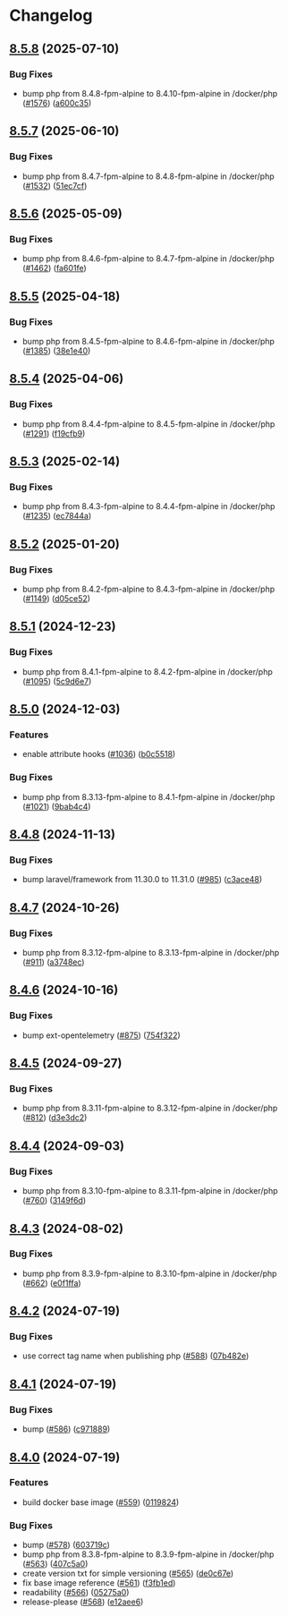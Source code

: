 # Changelog

## [8.5.8](https://github.com/cedricziel/faro-shop/compare/php-baseimage-8.5.7...php-baseimage-8.5.8) (2025-07-10)


### Bug Fixes

* bump php from 8.4.8-fpm-alpine to 8.4.10-fpm-alpine in /docker/php ([#1576](https://github.com/cedricziel/faro-shop/issues/1576)) ([a600c35](https://github.com/cedricziel/faro-shop/commit/a600c35488812c59d87d76c2e8b041107559e68f))

## [8.5.7](https://github.com/cedricziel/faro-shop/compare/php-baseimage-8.5.6...php-baseimage-8.5.7) (2025-06-10)


### Bug Fixes

* bump php from 8.4.7-fpm-alpine to 8.4.8-fpm-alpine in /docker/php ([#1532](https://github.com/cedricziel/faro-shop/issues/1532)) ([51ec7cf](https://github.com/cedricziel/faro-shop/commit/51ec7cf0feb11333b7c708d4822df91a12bb155d))

## [8.5.6](https://github.com/cedricziel/faro-shop/compare/php-baseimage-8.5.5...php-baseimage-8.5.6) (2025-05-09)


### Bug Fixes

* bump php from 8.4.6-fpm-alpine to 8.4.7-fpm-alpine in /docker/php ([#1462](https://github.com/cedricziel/faro-shop/issues/1462)) ([fa601fe](https://github.com/cedricziel/faro-shop/commit/fa601fe346ff9abd8b02b59faf1a8eefd4b77837))

## [8.5.5](https://github.com/cedricziel/faro-shop/compare/php-baseimage-8.5.4...php-baseimage-8.5.5) (2025-04-18)


### Bug Fixes

* bump php from 8.4.5-fpm-alpine to 8.4.6-fpm-alpine in /docker/php ([#1385](https://github.com/cedricziel/faro-shop/issues/1385)) ([38e1e40](https://github.com/cedricziel/faro-shop/commit/38e1e402d4f4cf2f9a5c846e28811ecbcb674521))

## [8.5.4](https://github.com/cedricziel/faro-shop/compare/php-baseimage-8.5.3...php-baseimage-8.5.4) (2025-04-06)


### Bug Fixes

* bump php from 8.4.4-fpm-alpine to 8.4.5-fpm-alpine in /docker/php ([#1291](https://github.com/cedricziel/faro-shop/issues/1291)) ([f19cfb9](https://github.com/cedricziel/faro-shop/commit/f19cfb995184d1d29d7a0a320cd070019f9ac54e))

## [8.5.3](https://github.com/cedricziel/faro-shop/compare/php-baseimage-8.5.2...php-baseimage-8.5.3) (2025-02-14)


### Bug Fixes

* bump php from 8.4.3-fpm-alpine to 8.4.4-fpm-alpine in /docker/php ([#1235](https://github.com/cedricziel/faro-shop/issues/1235)) ([ec7844a](https://github.com/cedricziel/faro-shop/commit/ec7844ac23151cd24049c7bc2ba48c690a09628a))

## [8.5.2](https://github.com/cedricziel/faro-shop/compare/php-baseimage-8.5.1...php-baseimage-8.5.2) (2025-01-20)


### Bug Fixes

* bump php from 8.4.2-fpm-alpine to 8.4.3-fpm-alpine in /docker/php ([#1149](https://github.com/cedricziel/faro-shop/issues/1149)) ([d05ce52](https://github.com/cedricziel/faro-shop/commit/d05ce522c8544fb530aec262cf156e6f81e23e9c))

## [8.5.1](https://github.com/cedricziel/faro-shop/compare/php-baseimage-8.5.0...php-baseimage-8.5.1) (2024-12-23)


### Bug Fixes

* bump php from 8.4.1-fpm-alpine to 8.4.2-fpm-alpine in /docker/php ([#1095](https://github.com/cedricziel/faro-shop/issues/1095)) ([5c9d6e7](https://github.com/cedricziel/faro-shop/commit/5c9d6e75aed8acb5766c41c7e5fa073815bca0d0))

## [8.5.0](https://github.com/cedricziel/faro-shop/compare/php-baseimage-8.4.8...php-baseimage-8.5.0) (2024-12-03)


### Features

* enable attribute hooks ([#1036](https://github.com/cedricziel/faro-shop/issues/1036)) ([b0c5518](https://github.com/cedricziel/faro-shop/commit/b0c5518d934b41c2faf8a4a3d2feb62f413a38a3))


### Bug Fixes

* bump php from 8.3.13-fpm-alpine to 8.4.1-fpm-alpine in /docker/php ([#1021](https://github.com/cedricziel/faro-shop/issues/1021)) ([9bab4c4](https://github.com/cedricziel/faro-shop/commit/9bab4c414b78754394a3349692c6acb4dc018f43))

## [8.4.8](https://github.com/cedricziel/faro-shop/compare/php-baseimage-8.4.7...php-baseimage-8.4.8) (2024-11-13)


### Bug Fixes

* bump laravel/framework from 11.30.0 to 11.31.0 ([#985](https://github.com/cedricziel/faro-shop/issues/985)) ([c3ace48](https://github.com/cedricziel/faro-shop/commit/c3ace482ff186d0358b83a147cd92b599bc3028a))

## [8.4.7](https://github.com/cedricziel/faro-shop/compare/php-baseimage-8.4.6...php-baseimage-8.4.7) (2024-10-26)


### Bug Fixes

* bump php from 8.3.12-fpm-alpine to 8.3.13-fpm-alpine in /docker/php ([#911](https://github.com/cedricziel/faro-shop/issues/911)) ([a3748ec](https://github.com/cedricziel/faro-shop/commit/a3748ecd343f40cb8ed74c98a4601d5a733f9dbd))

## [8.4.6](https://github.com/cedricziel/faro-shop/compare/php-baseimage-8.4.5...php-baseimage-8.4.6) (2024-10-16)


### Bug Fixes

* bump ext-opentelemetry ([#875](https://github.com/cedricziel/faro-shop/issues/875)) ([754f322](https://github.com/cedricziel/faro-shop/commit/754f322ebd4b3278435bcc7dccad254956e69067))

## [8.4.5](https://github.com/cedricziel/faro-shop/compare/php-baseimage-8.4.4...php-baseimage-8.4.5) (2024-09-27)


### Bug Fixes

* bump php from 8.3.11-fpm-alpine to 8.3.12-fpm-alpine in /docker/php ([#812](https://github.com/cedricziel/faro-shop/issues/812)) ([d3e3dc2](https://github.com/cedricziel/faro-shop/commit/d3e3dc2de3fa0784edb93f8b3f149a6b5cdd9240))

## [8.4.4](https://github.com/cedricziel/faro-shop/compare/php-baseimage-8.4.3...php-baseimage-8.4.4) (2024-09-03)


### Bug Fixes

* bump php from 8.3.10-fpm-alpine to 8.3.11-fpm-alpine in /docker/php ([#760](https://github.com/cedricziel/faro-shop/issues/760)) ([3149f6d](https://github.com/cedricziel/faro-shop/commit/3149f6df5088887e72dc9a84f8c1847ad3c508c7))

## [8.4.3](https://github.com/cedricziel/faro-shop/compare/php-baseimage-8.4.2...php-baseimage-8.4.3) (2024-08-02)


### Bug Fixes

* bump php from 8.3.9-fpm-alpine to 8.3.10-fpm-alpine in /docker/php ([#662](https://github.com/cedricziel/faro-shop/issues/662)) ([e0f1ffa](https://github.com/cedricziel/faro-shop/commit/e0f1ffa48eb30171899d6c4617ebb3a3c1b98031))

## [8.4.2](https://github.com/cedricziel/faro-shop/compare/php-baseimage-8.4.1...php-baseimage-8.4.2) (2024-07-19)


### Bug Fixes

* use correct tag name when publishing php ([#588](https://github.com/cedricziel/faro-shop/issues/588)) ([07b482e](https://github.com/cedricziel/faro-shop/commit/07b482ebefd168bf056aa7005b7835c2c7cfcbd4))

## [8.4.1](https://github.com/cedricziel/faro-shop/compare/php-baseimage-8.4.0...php-baseimage-8.4.1) (2024-07-19)


### Bug Fixes

* bump ([#586](https://github.com/cedricziel/faro-shop/issues/586)) ([c971889](https://github.com/cedricziel/faro-shop/commit/c97188987057a930c6f0618c5ec3fe91c77b6b29))

## [8.4.0](https://github.com/cedricziel/faro-shop/compare/php-baseimage-v8.3.3...php-baseimage-8.4.0) (2024-07-19)


### Features

* build docker base image ([#559](https://github.com/cedricziel/faro-shop/issues/559)) ([0119824](https://github.com/cedricziel/faro-shop/commit/0119824821750d660c12e326acd59798228c2b55))


### Bug Fixes

* bump ([#578](https://github.com/cedricziel/faro-shop/issues/578)) ([603719c](https://github.com/cedricziel/faro-shop/commit/603719c7ca10730f9408772df0f18f742c6b0b90))
* bump php from 8.3.8-fpm-alpine to 8.3.9-fpm-alpine in /docker/php ([#563](https://github.com/cedricziel/faro-shop/issues/563)) ([407c5a0](https://github.com/cedricziel/faro-shop/commit/407c5a064f8034951c5f5749d09ae5a258283d5f))
* create version txt for simple versioning ([#565](https://github.com/cedricziel/faro-shop/issues/565)) ([de0c67e](https://github.com/cedricziel/faro-shop/commit/de0c67e7d2dd22ae1b95c19b5ea792625a2781ad))
* fix base image reference ([#561](https://github.com/cedricziel/faro-shop/issues/561)) ([f3fb1ed](https://github.com/cedricziel/faro-shop/commit/f3fb1edbb3a23f2e7d9c8aa8fe57a56e562a9d7c))
* readability ([#566](https://github.com/cedricziel/faro-shop/issues/566)) ([05275a0](https://github.com/cedricziel/faro-shop/commit/05275a0aac8a916b5f432574ba9207fae60312ab))
* release-please ([#568](https://github.com/cedricziel/faro-shop/issues/568)) ([e12aee6](https://github.com/cedricziel/faro-shop/commit/e12aee6574fbbce9acca14284a9ed03ad5b36b31))
